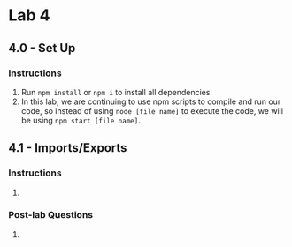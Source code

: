 # Lab 4

## 4.0 - Set Up

### Instructions

1. Run `npm install` or `npm i` to install all dependencies
2. In this lab, we are continuing to use npm scripts to compile and run our code, so instead of using `node [file name]` to execute the code, we will be using `npm start [file name]`.

## 4.1 - Imports/Exports

### Instructions

1.

### Post-lab Questions

1.
